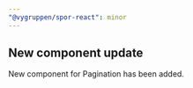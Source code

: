 ```yaml
---
"@vygruppen/spor-react": minor
---
```


## New component update

New component for Pagination has been added.
